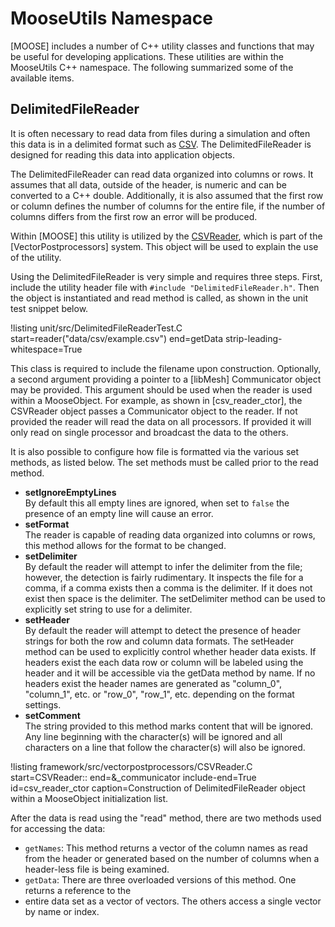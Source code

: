 # MooseUtils Namespace

[MOOSE] includes a number of C++ utility classes and functions that may be useful for developing
applications. These utilities are within the MooseUtils C++ namespace. The following summarized
some of the available items.


## DelimitedFileReader

It is often necessary to read data from files during a simulation and often this data is in
a delimited format such as [CSV](https://en.wikipedia.org/wiki/Comma-separated_values). The
DelimitedFileReader is designed for reading this data into application objects.

The DelimitedFileReader can read data organized into columns or rows. It assumes that all data,
outside of the header, is numeric and can be converted to a C++ double. Additionally, it is also
assumed that the first row or column defines the number of columns for the entire file, if the
number of columns differs from the first row an error will be produced.

Within [MOOSE] this utility is utilized by the [CSVReader](/CSVReader.md), which is part of
the [VectorPostprocessors] system. This object will be used to explain the use of the utility.

Using the DelimitedFileReader is very simple and requires three steps. First, include the
utility header file with `#include "DelimitedFileReader.h"`. Then the object
is instantiated and read method is called, as shown in the unit test snippet below.

!listing unit/src/DelimitedFileReaderTest.C start=reader("data/csv/example.csv") end=getData strip-leading-whitespace=True

This class is required to include the filename upon construction. Optionally, a second argument
providing a pointer to a [libMesh] Communicator object may be provided. This argument should be
used when the reader is used within a MooseObject. For example, as shown in [csv_reader_ctor],
the CSVReader object passes a Communicator object to the reader. If not provided the reader will
read the data on all processors. If provided it will only read on single processor and broadcast
the data to the others.

It is also possible to configure how file is formatted via the various set methods, as listed below.
The set methods must be called prior to the read method.

* **setIgnoreEmptyLines**<br>
By default this all empty lines are ignored, when set to `false` the presence of an empty line will
cause an error.
* **setFormat**<br>
The reader is capable of reading data organized into columns or rows, this method allows for the
format to be changed.
* **setDelimiter**<br>
By default the reader will attempt to infer the delimiter from the file; however, the detection is
fairly rudimentary. It inspects the file for a comma, if a comma exists then a comma is the
delimiter. If it does not exist then space is the delimiter. The setDelimiter method can be used to
explicitly set string to use for a delimiter.
* **setHeader**<br>
By default the reader will attempt to detect the presence of header strings for both the row and
column data formats. The setHeader method can be used to explicitly control whether header data
exists. If headers exist the each data row or column will be labeled using the header and it will be
accessible via the getData method by name. If no headers exist the header names are generated as
"column_0", "column_1", etc. or "row_0", "row_1", etc. depending on the format settings.
* **setComment**<br>
The string provided to this method marks content that will be ignored. Any line beginning with the
character(s) will be ignored and all characters on a line that follow the character(s) will also
be ignored.

!listing framework/src/vectorpostprocessors/CSVReader.C start=CSVReader:: end=&_communicator include-end=True id=csv_reader_ctor caption=Construction of DelimitedFileReader object within a MooseObject initialization list.

After the data is read using the "read" method, there are two methods used for accessing the data:

* `getNames`: This method returns a vector of the column names as read from the header or
generated based on the number of columns when a header-less file is being examined.
* `getData`: There are three overloaded versions of this method. One returns a reference to the
* entire data set as a vector of vectors. The others access a single vector by name or index.
